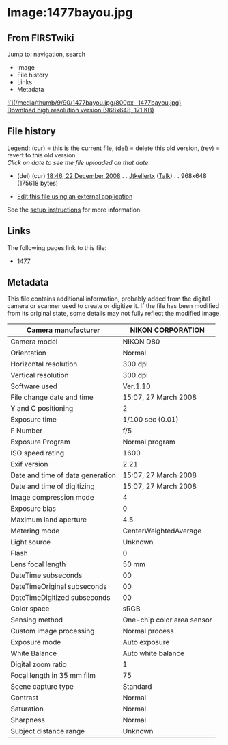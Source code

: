 # Image:1477bayou.jpg

## From FIRSTwiki

Jump to: navigation, search

- Image
- File history
- Links
- Metadata

[![](/media/thumb/9/90/1477bayou.jpg/800px-
1477bayou.jpg)](/media/9/90/1477bayou.jpg)<br>
[Download high resolution version (968x648, 171 KB)](/media/9/90/1477bayou.jpg)

## File history

Legend: (cur) = this is the current file, (del) = delete this old version, (rev) = revert to this old version.<br>
_Click on date to see the file uploaded on that date_.

- (del) (cur) [18:46, 22 December 2008](/media/9/90/1477bayou.jpg "/media/9/90/1477bayou.jpg") . . [Jtkellertx](/index.php?title=User:Jtkellertx&action=edit "User:Jtkellertx") ([Talk](/index.php?title=User_talk:Jtkellertx&action=edit "User talk:Jtkellertx")) . . 968x648 (175618 bytes)

- [Edit this file using an external application](/index.php?title=Image:1477bayou.jpg&action=edit&externaledit=true&mode=file "Image:1477bayou.jpg")

See the [setup instructions](http://meta.wikimedia.org/wiki/Help:External_editors "http://meta.wikimedia.org/wiki/Help:External_editors") for more information.

## Links

The following pages link to this file:

- [1477](1477 "1477")

## Metadata

This file contains additional information, probably added from the digital camera or scanner used to create or digitize it. If the file has been modified from its original state, some details may not fully reflect the modified image.

Camera manufacturer              | NIKON CORPORATION
-------------------------------- | --------------------------
Camera model                     | NIKON D80
Orientation                      | Normal
Horizontal resolution            | 300 dpi
Vertical resolution              | 300 dpi
Software used                    | Ver.1.10
File change date and time        | 15:07, 27 March 2008
Y and C positioning              | 2
Exposure time                    | 1/100 sec (0.01)
F Number                         | f/5
Exposure Program                 | Normal program
ISO speed rating                 | 1600
Exif version                     | 2.21
Date and time of data generation | 15:07, 27 March 2008
Date and time of digitizing      | 15:07, 27 March 2008
Image compression mode           | 4
Exposure bias                    | 0
Maximum land aperture            | 4.5
Metering mode                    | CenterWeightedAverage
Light source                     | Unknown
Flash                            | 0
Lens focal length                | 50 mm
DateTime subseconds              | 00
DateTimeOriginal subseconds      | 00
DateTimeDigitized subseconds     | 00
Color space                      | sRGB
Sensing method                   | One-chip color area sensor
Custom image processing          | Normal process
Exposure mode                    | Auto exposure
White Balance                    | Auto white balance
Digital zoom ratio               | 1
Focal length in 35 mm film       | 75
Scene capture type               | Standard
Contrast                         | Normal
Saturation                       | Normal
Sharpness                        | Normal
Subject distance range           | Unknown
